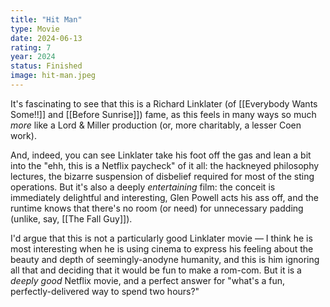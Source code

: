 ```yaml
---
title: "Hit Man"
type: Movie
date: 2024-06-13
rating: 7
year: 2024
status: Finished
image: hit-man.jpeg
---
```


It's fascinating to see that this is a Richard Linklater (of [[Everybody Wants Some!!]] and [[Before Sunrise]]) fame,
as this feels in many ways so much _more_ like a Lord & Miller production (or, more charitably, a lesser Coen work).

And, indeed, you can see Linklater take his foot off the gas and lean a bit into the "ehh, this is a Netflix paycheck" of it all: the hackneyed philosophy lectures, the bizarre suspension of disbelief required for most of the sting operations. But it's also a deeply _entertaining_ film: the conceit is immediately delightful and interesting, Glen Powell acts his ass off, and the runtime knows that there's no room (or need) for unnecessary padding (unlike, say, [[The Fall Guy]]).

I'd argue that this is not a particularly good Linklater movie — I think he is most interesting when he is using cinema to express his feeling about the beauty and depth of seemingly-anodyne humanity, and this is him ignoring all that and deciding that it would be fun to make a rom-com. But it is a _deeply good_ Netflix movie, and a perfect answer for "what's a fun, perfectly-delivered way to spend two hours?"
